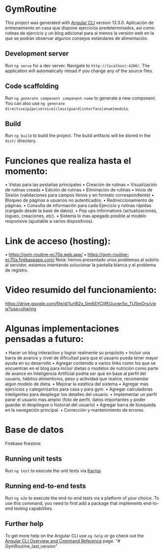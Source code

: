 # GymRoutine

This project was generated with [Angular CLI](https://github.com/angular/angular-cli) version 13.3.0.
Aplicación de entrenamiento en casa que dispone ejercicios predeterminados, así como rutinas de ejercicio y un blog adicional para al menos la versión web en la que se podrán observar algunos consejos estándares de alimentación.

## Development server

Run `ng serve` for a dev server. Navigate to `http://localhost:4200/`. The application will automatically reload if you change any of the source files.

## Code scaffolding

Run `ng generate component component-name` to generate a new component. You can also use `ng generate directive|pipe|service|class|guard|interface|enum|module`.

## Build

Run `ng build` to build the project. The build artifacts will be stored in the `dist/` directory.

# Funciones que realiza hasta el momento:

•	Vistas para las pestañas principales
•	Creación de rutinas
•	Visualización de rutinas creada
•	Edición de rutinas 
•	Eliminación de rutinas
•	Inicio de Sesión (validaciones para campos llenos y en formato correspondiente)
•	Bloqueo de páginas a usuarios no autenticados.
•	Redireccionamiento de páginas.
•	Consulta de información para cada Ejercicio y rutinas rápidas (cargado desde la base de datos).
•	Pop ups informativos (actualizaciones, logueo, creaciones, etc).
•	Sistema lo mas apegado posible al modelo responsive (ajustable a varios dispositivos).

# Link de acceso (hosting):

•	https://gym-routine-ec70a.web.app/
•	https://gym-routine-ec70a.firebaseapp.com/
Nota: hemos presentado unos problemas al subirlo al servidor, estamos intentando solucionar la pantalla blanca y el problema de registro.

# Video resumido del funcionamiento:
https://drive.google.com/file/d/1urIB2x_0m6SYCIjfEUucwr5o_TU5mOrs/view?usp=sharing
# Algunas implementaciones pensadas a futuro:
•	Hacer un blog interactivo y lograr realmente su propósito
•	Incluir una barra de avance y nivel de dificultad para que el usuario pueda tener mayor ayuda en su desarrollo
•	Agregar contenido a varios links como los que se encuentran en el blog para incluir dietas o modelos de nutrición como parte de avance en Inteligencia Artificial podría ser que en base al perfil del usuario, hábitos alimenticios, peso y actividad que realice, recomendar algún modelo de dieta.
•	Mejorar la estética del sistema
•	Agregar mas ejercicios y categorizarlos para casa y para gym. 
•	Agregar calculadoras inteligentes para desplegar los detalles del usuario.
•	Implementar un perfil parar el usuario mas amplio (foto de perfil, datos importantes y poder guardar el despliegue o historial del usuario)
•	Agregar barra de búsqueda en la navegación principal.
•	Corrección y mantenimiento de errores.

# Base de datos
Firebase firestore

## Running unit tests

Run `ng test` to execute the unit tests via [Karma](https://karma-runner.github.io).

## Running end-to-end tests

Run `ng e2e` to execute the end-to-end tests via a platform of your choice. To use this command, you need to first add a package that implements end-to-end testing capabilities.

## Further help

To get more help on the Angular CLI use `ng help` or go check out the [Angular CLI Overview and Command Reference](https://angular.io/cli) page.
"# GymRoutine_last_version" 
